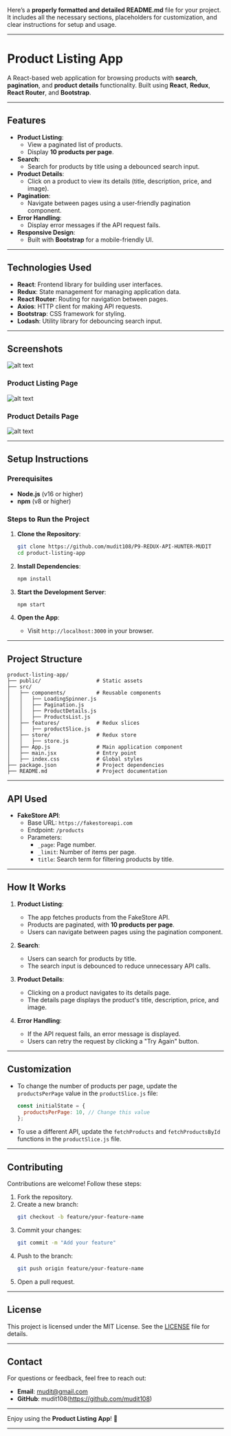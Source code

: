 Here’s a **properly formatted and detailed README.md** file for your project. It includes all the necessary sections, placeholders for customization, and clear instructions for setup and usage.

---

# **Product Listing App**

A React-based web application for browsing products with **search**, **pagination**, and **product details** functionality. Built using **React**, **Redux**, **React Router**, and **Bootstrap**.

---

## **Features**

- **Product Listing**:
  - View a paginated list of products.
  - Display **10 products per page**.
- **Search**:
  - Search for products by title using a debounced search input.
- **Product Details**:
  - Click on a product to view its details (title, description, price, and image).
- **Pagination**:
  - Navigate between pages using a user-friendly pagination component.
- **Error Handling**:
  - Display error messages if the API request fails.
- **Responsive Design**:
  - Built with **Bootstrap** for a mobile-friendly UI.

---

## **Technologies Used**

- **React**: Frontend library for building user interfaces.
- **Redux**: State management for managing application data.
- **React Router**: Routing for navigation between pages.
- **Axios**: HTTP client for making API requests.
- **Bootstrap**: CSS framework for styling.
- **Lodash**: Utility library for debouncing search input.

---

## **Screenshots**

![alt text](image.png)

### **Product Listing Page**

![alt text](image-1.png)

### **Product Details Page**

![alt text](image-2.png)

---

## **Setup Instructions**

### **Prerequisites**

- **Node.js** (v16 or higher)
- **npm** (v8 or higher)

### **Steps to Run the Project**

1. **Clone the Repository**:

   ```bash
   git clone https://github.com/mudit108/P9-REDUX-API-HUNTER-MUDIT
   cd product-listing-app
   ```

2. **Install Dependencies**:

   ```bash
   npm install
   ```

3. **Start the Development Server**:

   ```bash
   npm start
   ```

4. **Open the App**:
   - Visit `http://localhost:3000` in your browser.

---

## **Project Structure**

```
product-listing-app/
├── public/                  # Static assets
├── src/
│   ├── components/          # Reusable components
│   │   ├── LoadingSpinner.js
│   │   ├── Pagination.js
│   │   ├── ProductDetails.js
│   │   ├── ProductsList.js
│   ├── features/            # Redux slices
│   │   ├── productSlice.js
│   ├── store/               # Redux store
│   │   ├── store.js
│   ├── App.js               # Main application component
│   ├── main.jsx             # Entry point
│   ├── index.css            # Global styles
├── package.json             # Project dependencies
├── README.md                # Project documentation
```

---

## **API Used**

- **FakeStore API**:
  - Base URL: `https://fakestoreapi.com`
  - Endpoint: `/products`
  - Parameters:
    - `_page`: Page number.
    - `_limit`: Number of items per page.
    - `title`: Search term for filtering products by title.

---

## **How It Works**

1. **Product Listing**:

   - The app fetches products from the FakeStore API.
   - Products are paginated, with **10 products per page**.
   - Users can navigate between pages using the pagination component.

2. **Search**:

   - Users can search for products by title.
   - The search input is debounced to reduce unnecessary API calls.

3. **Product Details**:

   - Clicking on a product navigates to its details page.
   - The details page displays the product's title, description, price, and image.

4. **Error Handling**:
   - If the API request fails, an error message is displayed.
   - Users can retry the request by clicking a "Try Again" button.

---

## **Customization**

- To change the number of products per page, update the `productsPerPage` value in the `productSlice.js` file:

  ```javascript
  const initialState = {
    productsPerPage: 10, // Change this value
  };
  ```

- To use a different API, update the `fetchProducts` and `fetchProductsById` functions in the `productSlice.js` file.

---

## **Contributing**

Contributions are welcome! Follow these steps:

1. Fork the repository.
2. Create a new branch:
   ```bash
   git checkout -b feature/your-feature-name
   ```
3. Commit your changes:
   ```bash
   git commit -m "Add your feature"
   ```
4. Push to the branch:
   ```bash
   git push origin feature/your-feature-name
   ```
5. Open a pull request.

---

## **License**

This project is licensed under the MIT License. See the [LICENSE](LICENSE) file for details.

---

## **Contact**

For questions or feedback, feel free to reach out:

- **Email**: mudit@gmail.com
- **GitHub**: mudit108(https://github.com/mudit108)

---

Enjoy using the **Product Listing App**! 🚀

---
